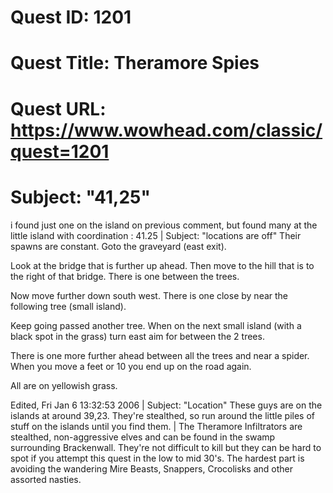 # Quest ID: 1201
# Quest Title: Theramore Spies
# Quest URL: https://www.wowhead.com/classic/quest=1201
# Subject: "41,25"
i found just one on the island on previous comment, but found many at the little island with coordination : 41.25 | Subject: "locations are off"
Their spawns are constant. Goto the graveyard (east exit).

Look at the bridge that is further up ahead. Then move to the hill that is to the right of that bridge. There is one between the trees.

Now move further down south west. There is one close by near the following tree (small island).

Keep going passed another tree. When on the next small island (with a black spot in the grass) turn east aim for between the 2 trees.

There is one more further ahead between all the trees and near a spider. When you move a feet or 10 you end up on the road again.

All are on yellowish grass.

Edited, Fri Jan 6 13:32:53 2006 | Subject: "Location"
These guys are on the islands at around 39,23.
They're stealthed, so run around the little piles of stuff on the islands until you find them. | The Theramore Infiltrators are stealthed, non-aggressive elves and can be found in the swamp surrounding Brackenwall. They're not difficult to kill but they can be hard to spot if you attempt this quest in the low to mid 30's. The hardest part is avoiding the wandering Mire Beasts, Snappers, Crocolisks and other assorted nasties.